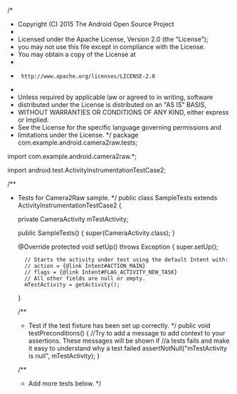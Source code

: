 /*
* Copyright (C) 2015 The Android Open Source Project
*
* Licensed under the Apache License, Version 2.0 (the "License");
* you may not use this file except in compliance with the License.
* You may obtain a copy of the License at
*
*      http://www.apache.org/licenses/LICENSE-2.0
*
* Unless required by applicable law or agreed to in writing, software
* distributed under the License is distributed on an "AS IS" BASIS,
* WITHOUT WARRANTIES OR CONDITIONS OF ANY KIND, either express or implied.
* See the License for the specific language governing permissions and
* limitations under the License.
*/
package com.example.android.camera2raw.tests;

import com.example.android.camera2raw.*;

import android.test.ActivityInstrumentationTestCase2;

/**
* Tests for Camera2Raw sample.
*/
public class SampleTests extends ActivityInstrumentationTestCase2<CameraActivity> {

    private CameraActivity mTestActivity;

    public SampleTests() {
        super(CameraActivity.class);
    }

    @Override
    protected void setUp() throws Exception {
        super.setUp();

        // Starts the activity under test using the default Intent with:
        // action = {@link Intent#ACTION_MAIN}
        // flags = {@link Intent#FLAG_ACTIVITY_NEW_TASK}
        // All other fields are null or empty.
        mTestActivity = getActivity();
    }

    /**
    * Test if the test fixture has been set up correctly.
    */
    public void testPreconditions() {
        //Try to add a message to add context to your assertions. These messages will be shown if
        //a tests fails and make it easy to understand why a test failed
        assertNotNull("mTestActivity is null", mTestActivity);
    }

    /**
    * Add more tests below.
    */
